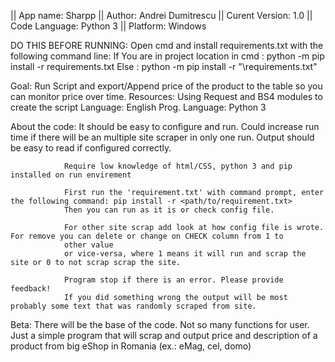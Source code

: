 || App name: Sharpp
|| Author: Andrei Dumitrescu
|| Curent Version: 1.0
|| Code Language: Python 3
|| Platform: Windows

DO THIS BEFORE RUNNING: 
	Open cmd and install requirements.txt with the following command line: 
	If You are in project location in cmd :	python -m pip install -r requirements.txt
	Else :				python -m pip install -r "<path>\requirements.txt"

Goal: Run Script and export/Append price of the product to the table so you can monitor price over time.
Resources: Using Request and BS4 modules to create the script
Language: English
Prog. Language: Python 3

About the code: It should be easy to configure and run. Could increase run time if there will be
				an multiple site scraper in only one run. Output should be easy to read if configured correctly.
				
				Require low knowledge of html/CSS, python 3 and pip installed on run envirement
				
				First run the 'requirement.txt' with command prompt, enter the following command: pip install -r <path/to/requirement.txt>
				Then you can run as it is or check config file.
				
				For other site scrap add look at how config file is wrote. For remove you can delete or change on CHECK column from 1 to 
				other value
				or vice-versa, where 1 means it will run and scrap the site or 0 to not scrap scrap the site.
				
				Program stop if there is an error. Please provide feedback!
				If you did something wrong the output will be most probably some text that was randomly scraped from site.
				
Beta: 	There will be the base of the code. Not so many functions for user. Just a simple program that will scrap and output price and
		description of a product from big eShop in Romania (ex.: eMag, cel, domo)
